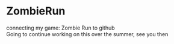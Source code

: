 # ZombieRun
connecting my game: Zombie Run to github <br/>
Going to continue working on this over the summer, see you then
